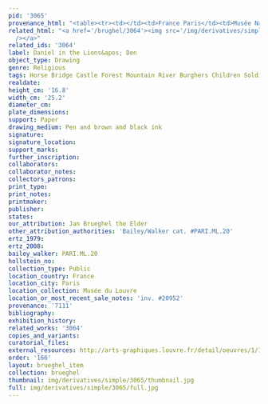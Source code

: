 ```yaml
---
pid: '3065'
provenance_html: "<table><tr><td></td><td>France Paris</td><td>Musée Napoléon</td></tr></table>"
related_html: "<a href='/brughel/3064'><img src='/img/derivatives/simple/3064/thumbnail.jpg'
  /></a>"
related_ids: '3064'
label: Daniel in the Lions&apos; Den
object_type: Drawing
genre: Religious
tags: Horse Bridge Castle Forest Mountain River Burghers Children Soldiers Old_Testament
realdate: 
height_cm: '16.8'
width_cm: '25.2'
diameter_cm: 
plate_dimensions: 
support: Paper
drawing_medium: Pen and brown and black ink
signature: 
signature_location: 
support_marks: 
further_inscription: 
collaborators: 
collaborator_notes: 
collectors_patrons: 
print_type: 
print_notes: 
printmaker: 
publisher: 
states: 
our_attribution: Jan Brueghel the Elder
other_attribution_authorities: 'Bailey/Walker cat. #PARI.ML.20'
ertz_1979: 
ertz_2008: 
bailey_walker: PARI.ML.20
hollstein_no: 
collection_type: Public
location_country: France
location_city: Paris
location_collection: Musée du Louvre
location_or_most_recent_sale_notes: 'inv. #20952'
provenance: '7111'
bibliography: 
exhibition_history: 
related_works: '3064'
copies_and_variants: 
curatorial_files: 
external_resources: http://arts-graphiques.louvre.fr/detail/oeuvres/1/105538-Daniel-dans-la-fosse-aux-lions
order: '166'
layout: brueghel_item
collection: brueghel
thumbnail: img/derivatives/simple/3065/thumbnail.jpg
full: img/derivatives/simple/3065/full.jpg
---
```

